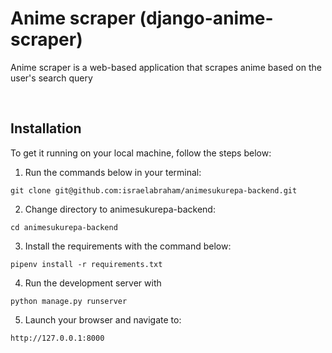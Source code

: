 # Anime scraper (django-anime-scraper)

Anime scraper is a web-based application that scrapes anime based on the user's search query

<br />

## Installation

To get it running on your local machine, follow the steps below:

1. Run the commands below in your terminal:

```
git clone git@github.com:israelabraham/animesukurepa-backend.git
```

2. Change directory to animesukurepa-backend:

```
cd animesukurepa-backend
```

3. Install the requirements with the command below:

```
pipenv install -r requirements.txt
```

4. Run the development server with

```
python manage.py runserver
```

5. Launch your browser and navigate to:

```
http://127.0.0.1:8000
```
